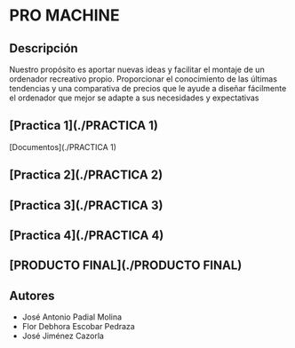 # PRO MACHINE
## Descripción
Nuestro propósito es aportar nuevas ideas y facilitar el montaje de un ordenador recreativo propio.  Proporcionar el conocimiento de las últimas tendencias y una comparativa de precios que le ayude a  diseñar fácilmente el ordenador que mejor se adapte a sus necesidades y expectativas

## [Practica 1](./PRACTICA 1)
[Documentos](./PRACTICA 1)

## [Practica 2](./PRACTICA 2)

## [Practica 3](./PRACTICA 3)

## [Practica 4](./PRACTICA 4)

## [PRODUCTO FINAL](./PRODUCTO FINAL)

## Autores
* José Antonio Padial Molina
* Flor Debhora Escobar Pedraza
* José Jiménez Cazorla
